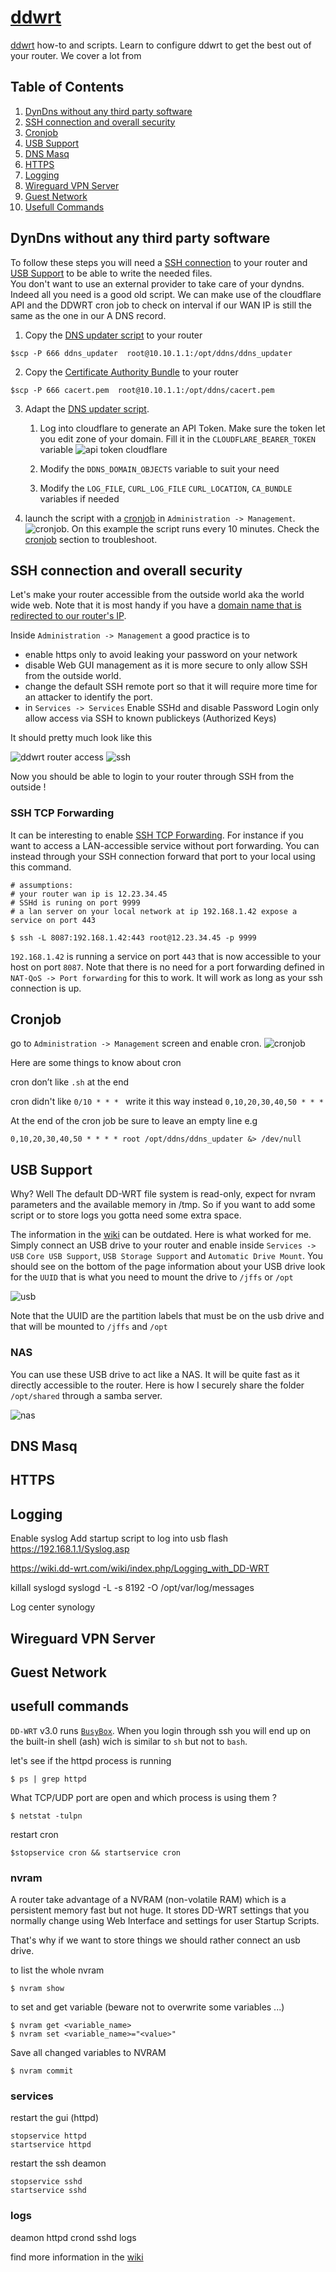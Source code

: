 # [ddwrt](https://dd-wrt.com/)

[ddwrt](https://dd-wrt.com/) how-to and scripts. Learn to configure ddwrt to get the best out of your router.
We cover a lot from

## Table of Contents

1. [DynDns without any third party software](#DynDNS-without-any-third-party-software)
2. [SSH connection and overall security](#SSH-connection-and-overall-security)
3. [Cronjob](#Cronjob)
4. [USB Support](#USB-Support)
5. [DNS Masq](#DNS-Masq)
6. [HTTPS](#HTTPS)
7. [Logging](#Logging)
8. [Wireguard VPN Server](#Wireguard-VPN-Server)
9. [Guest Network](#Guest-Network)
10. [Usefull Commands](#Usefull-Commands)

## DynDns without any third party software

To follow these steps you will need a [SSH connection](#SSH-connection-and-overall-security) to your router and [USB Support](#USB-Support) to be able to write the needed files.  
You don't want to use an external provider to take care of your dyndns. Indeed all you need is a good old script.
We can make use of the cloudflare API and the DDWRT cron job to check on interval if our WAN IP is still the same as the one in our A DNS record.

1. Copy the [DNS updater script](./dyndns/ddns_updater) to your router

```
$scp -P 666 ddns_updater  root@10.10.1.1:/opt/ddns/ddns_updater
```

2. Copy the [Certificate Authority Bundle](./dyndns/cacert.pem) to your router

```
$scp -P 666 cacert.pem  root@10.10.1.1:/opt/ddns/cacert.pem
```

3. Adapt the [DNS updater script](./dyndns/ddns_updater).

   1. Log into cloudflare to generate an API Token. Make sure the token let you edit zone of your domain. Fill it in the `CLOUDFLARE_BEARER_TOKEN` variable
      ![api token cloudflare](./images/cloudflare-token.png)

   2. Modify the `DDNS_DOMAIN_OBJECTS` variable to suit your need
   3. Modify the `LOG_FILE`, `CURL_LOG_FILE`
      `CURL_LOCATION`,
      `CA_BUNDLE` variables if needed

4. launch the script with a [cronjob](#cronjob) in `Administration -> Management`.
   ![cronjob](./images/cronjob.png). On this example the script runs every 10 minutes. Check the [cronjob](#cronjob) section to troubleshoot.

## SSH connection and overall security

Let's make your router accessible from the outside world aka the world wide web. Note that it is most handy if you have a [domain name that is redirected to our router's IP](#DynDNS-without-any-third-party-software).

Inside `Administration -> Management` a good practice is to

- enable https only to avoid leaking your password on your network
- disable Web GUI management as it is more secure to only allow SSH from the outside world.
- change the default SSH remote port so that it will require more time for an attacker to identify the port.
- in `Services -> Services` Enable SSHd and disable Password Login only allow access via SSH to known publickeys (Authorized Keys)

It should pretty much look like this

![ddwrt router access](./images/router-management-access.png)
![ssh](./images/ssh.png)

Now you should be able to login to your router through SSH from the outside !

### SSH TCP Forwarding

It can be interesting to enable [SSH TCP Forwarding](https://forum.dd-wrt.com/wiki/index.php/Telnet/SSH_and_the_Command_Line#SSH_Port_Forwarding). For instance if you want to access a LAN-accessible service without port forwarding. You can instead through your SSH connection forward that port to your local using this command.

```
# assumptions:
# your router wan ip is 12.23.34.45
# SSHd is runing on port 9999
# a lan server on your local network at ip 192.168.1.42 expose a service on port 443

$ ssh -L 8087:192.168.1.42:443 root@12.23.34.45 -p 9999
```

`192.168.1.42` is running a service on port `443` that is now accessible to your host on port `8087`. Note that there is no need for a port forwarding defined in `NAT-QoS -> Port forwarding` for this to work. It will work as long as your ssh connection is up.

## Cronjob

go to `Administration -> Management` screen
and enable cron.
![cronjob](./images/cronjob.png)

Here are some things to know about cron

cron don’t like `.sh` at the end

cron didn't like `0/10 * * * ` write it this way instead `0,10,20,30,40,50 * * *`

At the end of the cron job be sure to leave an empty line e.g

```
0,10,20,30,40,50 * * * * root /opt/ddns/ddns_updater &> /dev/null

```

## USB Support

Why? Well The default DD-WRT file system is read-only, expect for nvram parameters and the available memory in /tmp. So if you want to add some script or to store logs you gotta need some extra space.

The information in the [wiki](https://wiki.dd-wrt.com/wiki/index.php/USB_storage) can be outdated.
Here is what worked for me. Simply connect an USB drive to your router and enable inside `Services -> USB`
`Core USB Support`, `USB Storage Support` and `Automatic Drive Mount`. You should see on the bottom of the page information about your USB drive look for the `UUID` that is what you need to mount the drive to `/jffs` or `/opt`

![usb](./images/usb.png)

Note that the UUID are the partition labels that must be on the usb drive and that will be mounted to `/jffs` and `/opt`

### NAS

You can use these USB drive to act like a NAS. It will be quite fast as it directly accessible to the router.
Here is how I securely share the folder `/opt/shared` through a samba server.

![nas](./images/nas.png)

## DNS Masq

## HTTPS

## Logging

Enable syslog
Add startup script to log into usb flash
https://192.168.1.1/Syslog.asp

https://wiki.dd-wrt.com/wiki/index.php/Logging_with_DD-WRT

killall syslogd
syslogd -L -s 8192 -O /opt/var/log/messages

Log center synology

## Wireguard VPN Server

## Guest Network

## usefull commands

`DD-WRT` v3.0 runs [`BusyBox`](https://busybox.net/downloads/BusyBox.html). When you login through ssh you will end up on the built-in shell (ash) wich is similar to `sh` but not to `bash`.

let's see if the httpd process is running

```
$ ps | grep httpd
```

What TCP/UDP port are open and which process is using them ?

```
$ netstat -tulpn
```

restart cron

```
$stopservice cron && startservice cron
```

### nvram

A router take advantage of a NVRAM (non-volatile RAM) which is a persistent memory fast but not huge. It stores DD-WRT settings that you normally change using Web Interface and settings for user Startup Scripts.

That's why if we want to store things we should rather connect an usb drive.

to list the whole nvram

```
$ nvram show
```

to set and get variable (beware not to overwrite some variables ...)

```
$ nvram get <variable_name>
$ nvram set <variable_name>="<value>"
```

Save all changed variables to NVRAM

```
$ nvram commit
```

### services

restart the gui (httpd)

```
stopservice httpd
startservice httpd
```

restart the ssh deamon

```
stopservice sshd
startservice sshd
```

### logs

deamon httpd crond sshd
logs

find more information in the [wiki](https://wiki.dd-wrt.com/wiki/index.php/Telnet/SSH_and_the_Command_Line#The_DD-WRT_Command_Line)
